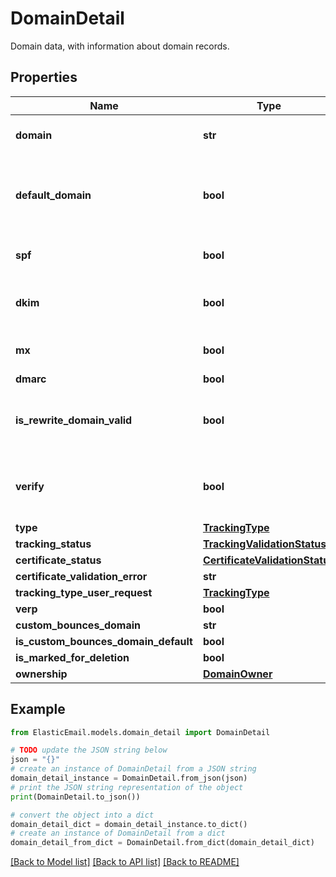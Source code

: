 # DomainDetail

Domain data, with information about domain records.

## Properties

Name | Type | Description | Notes
------------ | ------------- | ------------- | -------------
**domain** | **str** | Name of selected domain. | [optional] 
**default_domain** | **bool** | True, if domain is used as default. Otherwise, false, | [optional] 
**spf** | **bool** | True, if SPF record is verified | [optional] 
**dkim** | **bool** | True, if DKIM record is verified | [optional] 
**mx** | **bool** | True, if MX record is verified | [optional] 
**dmarc** | **bool** |  | [optional] 
**is_rewrite_domain_valid** | **bool** | True, if tracking CNAME record is verified | [optional] 
**verify** | **bool** | True, if DKIM, SPF, or tracking are still to be verified | [optional] 
**type** | [**TrackingType**](TrackingType.md) |  | [optional] 
**tracking_status** | [**TrackingValidationStatus**](TrackingValidationStatus.md) |  | [optional] 
**certificate_status** | [**CertificateValidationStatus**](CertificateValidationStatus.md) |  | [optional] 
**certificate_validation_error** | **str** |  | [optional] 
**tracking_type_user_request** | [**TrackingType**](TrackingType.md) |  | [optional] 
**verp** | **bool** |  | [optional] 
**custom_bounces_domain** | **str** |  | [optional] 
**is_custom_bounces_domain_default** | **bool** |  | [optional] 
**is_marked_for_deletion** | **bool** |  | [optional] 
**ownership** | [**DomainOwner**](DomainOwner.md) |  | [optional] 

## Example

```python
from ElasticEmail.models.domain_detail import DomainDetail

# TODO update the JSON string below
json = "{}"
# create an instance of DomainDetail from a JSON string
domain_detail_instance = DomainDetail.from_json(json)
# print the JSON string representation of the object
print(DomainDetail.to_json())

# convert the object into a dict
domain_detail_dict = domain_detail_instance.to_dict()
# create an instance of DomainDetail from a dict
domain_detail_from_dict = DomainDetail.from_dict(domain_detail_dict)
```
[[Back to Model list]](../README.md#documentation-for-models) [[Back to API list]](../README.md#documentation-for-api-endpoints) [[Back to README]](../README.md)


